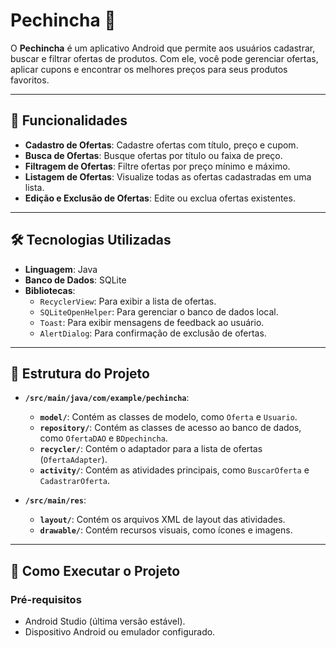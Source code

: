 # Pechincha 🛒

O **Pechincha** é um aplicativo Android que permite aos usuários cadastrar, buscar e filtrar ofertas de produtos. Com ele, você pode gerenciar ofertas, aplicar cupons e encontrar os melhores preços para seus produtos favoritos.

---

## 🚀 Funcionalidades

- **Cadastro de Ofertas**: Cadastre ofertas com título, preço e cupom.
- **Busca de Ofertas**: Busque ofertas por título ou faixa de preço.
- **Filtragem de Ofertas**: Filtre ofertas por preço mínimo e máximo.
- **Listagem de Ofertas**: Visualize todas as ofertas cadastradas em uma lista.
- **Edição e Exclusão de Ofertas**: Edite ou exclua ofertas existentes.

---

## 🛠️ Tecnologias Utilizadas

- **Linguagem**: Java
- **Banco de Dados**: SQLite
- **Bibliotecas**:
  - `RecyclerView`: Para exibir a lista de ofertas.
  - `SQLiteOpenHelper`: Para gerenciar o banco de dados local.
  - `Toast`: Para exibir mensagens de feedback ao usuário.
  - `AlertDialog`: Para confirmação de exclusão de ofertas.

---

## 📁 Estrutura do Projeto

- **`/src/main/java/com/example/pechincha`**:
  - **`model/`**: Contém as classes de modelo, como `Oferta` e `Usuario`.
  - **`repository/`**: Contém as classes de acesso ao banco de dados, como `OfertaDAO` e `BDpechincha`.
  - **`recycler/`**: Contém o adaptador para a lista de ofertas (`OfertaAdapter`).
  - **`activity/`**: Contém as atividades principais, como `BuscarOferta` e `CadastrarOferta`.

- **`/src/main/res`**:
  - **`layout/`**: Contém os arquivos XML de layout das atividades.
  - **`drawable/`**: Contém recursos visuais, como ícones e imagens.

---

## 🚀 Como Executar o Projeto

### Pré-requisitos
- Android Studio (última versão estável).
- Dispositivo Android ou emulador configurado.
